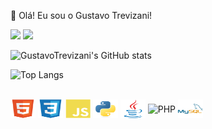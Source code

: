 👋 Olá! Eu sou o Gustavo Trevizani!
<div> 


  <a href = "mailto:gustavotrevizani2017@gmail.com"><img src="https://img.shields.io/badge/-Gmail-%23333?style=for-the-badge&logo=gmail&logoColor=white" target="_blank"></a>
  <a href="https://www.linkedin.com/in/gustavo-trevizani-39135a2b7/" target="_blank"><img src="https://img.shields.io/badge/-LinkedIn-%230077B5?style=for-the-badge&logo=linkedin&logoColor=white" target="_blank"></a> 
  

![GustavoTrevizani's GitHub stats](https://github-readme-stats.vercel.app/api?username=GustavoTrevizani&show_icons=true&theme=transparent)

![Top Langs](https://github-readme-stats.vercel.app/api/top-langs/?username=GustavoTrevizani&layout=compact)

<div style="display: inline_block"><br>
  <img align="center" alt="HTML" height="30" width="40" src="https://raw.githubusercontent.com/devicons/devicon/master/icons/html5/html5-original.svg">
  <img align="center" alt="CSS" height="30" width="40" src="https://raw.githubusercontent.com/devicons/devicon/master/icons/css3/css3-original.svg">
   <img align="center" alt="Js" height="30" width="40" src="https://raw.githubusercontent.com/devicons/devicon/master/icons/javascript/javascript-plain.svg">
  <img align="center" alt="Python" height="30" width="40" src="https://raw.githubusercontent.com/devicons/devicon/master/icons/python/python-original.svg">
  <img align="center" alt="Java" height="30" width="40" src="https://github.com/devicons/devicon/blob/master/icons/java/java-original.svg">
  <img align="center" alt="PHP" height="30" width="40" src="[icons/php/php-original.svg](https://github.com/devicons/devicon/blob/master/icons/php/php-original.svg)">
  <img align="center" alt="SQL" height="30" width="40" src="https://github.com/devicons/devicon/blob/master/icons/mysql/mysql-original-wordmark.svg">
</div>
  
  ##

  
</div>
